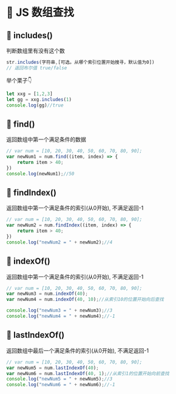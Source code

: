 # 💛 JS 数组查找

## 💛 includes() 
判断数组里有没有这个数
```javascript
str.includes(字符串,[可选。从哪个索引位置开始搜寻，默认值为0])
// 返回布尔值 true/false
```
举个栗子👇
```javascript
let xxg = [1,2,3]
let gg = xxg.includes(1)
console.log(gg)//true
```
## 💛 find() 
返回数组中第一个满足条件的数据
```javascript
// var num = [10, 20, 30, 40, 50, 60, 70, 80, 90];
var newNum1 = num.find((item, index) => {
    return item > 40;
})
console.log(newNum1);//50
```
## 💛 findIndex() 
返回数组中第一个满足条件的索引(从0开始), 不满足返回-1
```javascript
// var num = [10, 20, 30, 40, 50, 60, 70, 80, 90];
var newNum2 = num.findIndex((item, index) => {
    return item > 40;
})
console.log("newNum2 = " + newNum2);//4
```
## 💛 indexOf() 
返回数组中第一个满足条件的索引(从0开始), 不满足返回-1
```javascript
// var num = [10, 20, 30, 40, 50, 60, 70, 80, 90];
var newNum3 = num.indexOf(40);
var newNum4 = num.indexOf(40, 10);//从索引10的位置开始向后查找

console.log("newNum3 = " + newNum3);//3
console.log("newNum4 = " + newNum4);//-1
```
## 💛 lastIndexOf() 
返回数组中最后一个满足条件的索引(从0开始), 不满足返回-1
```javascript
// var num = [10, 20, 30, 40, 50, 60, 70, 80, 90];
var newNum5 = num.lastIndexOf(40);
var newNum6 = num.lastIndexOf(40, 1);//从索引1的位置开始向前查找
console.log("newNum5 = " + newNum5);//3
console.log("newNum6 = " + newNum6);//-1
```
